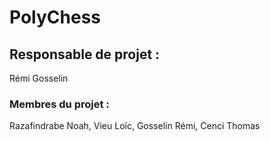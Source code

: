 # PolyChess

## Responsable de projet :
Rémi Gosselin
### Membres du projet :
Razafindrabe Noah, Vieu Loïc, Gosselin Rémi, Cenci Thomas
